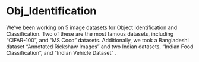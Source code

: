 # Obj_Identification
We’ve been working on 5 image datasets for Object Identification and Classification. Two of these are the most famous datasets, including “CIFAR-100”, and “MS Coco” datasets.  Additionally, we took a Bangladeshi dataset “Annotated Rickshaw Images” and two Indian datasets, “Indian Food Classification”, and “Indian Vehicle Dataset” .
